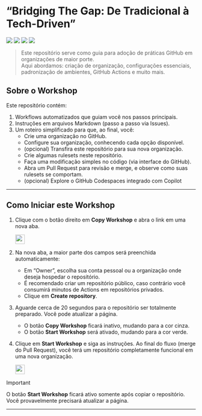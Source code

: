 # “Bridging The Gap: De Tradicional à Tech-Driven”

![](https://github.com/ericluis15/workshop-bridging-the-gap/actions/workflows/0-start-workshop.yaml/badge.svg)
![](https://github.com/ericluis15/workshop-bridging-the-gap/actions/workflows/1-create-ruleset.yaml/badge.svg)
![](https://github.com/ericluis15/workshop-bridging-the-gap/actions/workflows/2-open-pr.yaml/badge.svg)
![](https://github.com/ericluis15/workshop-bridging-the-gap/actions/workflows/3-merge-pr.yaml/badge.svg)

> Este repositório serve como guia para adoção de práticas GitHub em organizações de maior porte.  
> Aqui abordamos: criação de organização, configurações essenciais, padronização de ambientes, GitHub Actions e muito mais.

## Sobre o Workshop

Este repositório contém:

1. Workflows automatizados que guiam você nos passos principais.
2. Instruções em arquivos Markdown (passo a passo via Issues).
3. Um roteiro simplificado para que, ao final, você:
   - Crie uma organização no GitHub.
   - Configure sua organização, conhecendo cada opção disponível.
   - (opcional) Transfira este repositório para sua nova organização.
   - Crie algumas rulesets neste repositório.
   - Faça uma modificação simples no código (via interface do GitHub).  
   - Abra um Pull Request para revisão e merge, e observe como suas rulesets se comportam.
   - (opcional) Explore o GitHub Codespaces integrado com Copilot

---

## Como Iniciar este Workshop

1. Clique com o botão direito em **Copy Workshop** e abra o link em uma nova aba.

   <a id="copy-workshop">
      <img src="https://img.shields.io/badge/📠_Copy_Workshop-AAA" height="25pt"/>
   </a>

2. Na nova aba, a maior parte dos campos será preenchida automaticamente:
   - Em “Owner”, escolha sua conta pessoal ou a organização onde deseja hospedar o repositório.
   - É recomendado criar um repositório público, caso contrário você consumirá minutos de Actions em repositórios privados.
   - Clique em **Create repository**.

3. Aguarde cerca de 20 segundos para o repositório ser totalmente preparado. Você pode atualizar a página.  
   - O botão **Copy Workshop** ficará inativo, mudando para a cor cinza.  
   - O botão **Start Workshop** será ativado, mudando para a cor verde.

4. Clique em **Start Workshop** e siga as instruções. Ao final do fluxo (merge do Pull Request), você terá um repositório completamente funcional em uma nova organização.

   <a id="start-workshop" href="https://github.com/ericluis15/workshop-bridging-the-gap/issues/1">
      <img src="https://img.shields.io/badge/🚀_Start_Workshop-008000" height="25pt"/>
   </a>

> [!IMPORTANT]  
> O botão **Start Workshop** ficará ativo somente após copiar o repositório. Você provavelmente precisará atualizar a página.

---
